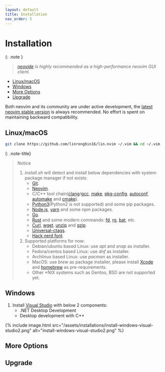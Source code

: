 ```yaml
---
layout: default
title: Installation
nav_order: 3
---
```


# Installation

{: .note }

> _[neovide](https://neovide.dev/) is highly recommended as a high-performance neovim GUI client._

- [Linux/macOS](#linuxmacos)
- [Windows](#windows)
- [More Options](#more-options)
- [Upgrade](#upgrade)

Both neovim and its community are under active development, the [latest neovim stable version](https://github.com/neovim/neovim/wiki/Installing-Neovim) is always recommended. No effort is spent on maintaining backward compatibility.

## Linux/macOS

```bash
git clone https://github.com/linrongbin16/lin.nvim ~/.vim && cd ~/.vim && ./install.sh
```

{: .note-title}

> Notice
>
> 1. _install.sh_ will detect and install below dependencies with system package manager if not exists:
>    - [Git](https://git-scm.com/).
>    - [Neovim](https://github.com/neovim/neovim/wiki/Installing-Neovim).
>    - C/C++ tool chain([clang](https://clang.llvm.org/)/[gcc](https://gcc.gnu.org/), [make](https://www.gnu.org/software/make/), [pkg-config](https://www.freedesktop.org/wiki/Software/pkg-config/), [autoconf](https://www.gnu.org/software/autoconf/), [automake](https://www.gnu.org/software/automake/) and [cmake](https://cmake.org/)).
>    - [Python3](https://www.python.org/)(Python2 is not supported) and some pip packages.
>    - [Node.js](https://nodejs.org/), [yarn](https://yarnpkg.com/) and some npm packages.
>    - [Go](https://go.dev/).
>    - [Rust](https://www.rust-lang.org/) and some modern commands: [fd](https://github.com/sharkdp/fd), [rg](https://github.com/BurntSushi/ripgrep), [bat](https://github.com/sharkdp/bat), etc.
>    - [Curl](https://curl.se/), [wget](https://www.gnu.org/software/wget/), [unzip](https://linux.die.net/man/1/unzip) and [gzip](https://www.gnu.org/software/gzip/).
>    - [Universal-ctags](https://github.com/universal-ctags/ctags).
>    - [Hack nerd font](https://github.com/ryanoasis/nerd-fonts/releases/download/v2.2.2/Hack.zip).
> 2. Supported platforms for now:
>    - Debian/ubuntu based Linux: use _apt_ and _snap_ as installer.
>    - Fedora/centos based Linux: use _dnf_ as installer.
>    - Archlinux based Linux: use _pacman_ as installer.
>    - MacOS: use _brew_ as package installer, please install [Xcode](https://guide.macports.org/chunked/installing.html) and [homebrew](https://brew.sh/) as pre-requirements.
>    - Other \*NIX systems such as Gentoo, BSD are not supported yet.

## Windows

1.  Install [Visual Studio](https://www.visualstudio.com/) with below 2 components:
    - .NET Desktop Development
    - Desktop development with C++

{% include image.html src="/assets/installations/install-windows-visual-studio2.png" alt="install-windows-visual-studio2.png" %}

## More Options

## Upgrade
